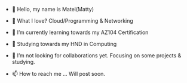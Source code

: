 - 👋 Hello, my name is Matei(Matty)
- 🌱 What I love? Cloud/Programming & Networking
- 🌱 I’m currently learning towards my AZ104 Certification 
- 🌱 Studying towards my HND in Computing
- 💞️ I’m not looking for collaborations yet. Focusing on some projects & studying. 


- 📫 How to reach me ... 
        Will post soon. 
